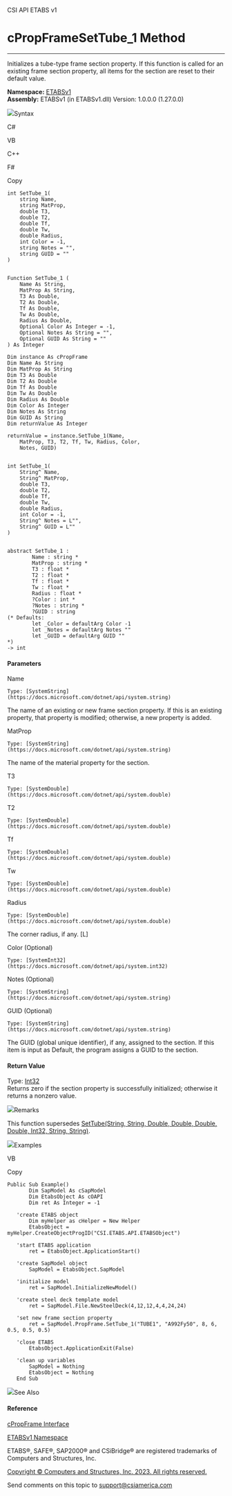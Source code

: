 ﻿

CSI API ETABS v1

# cPropFrameSetTube_1 Method  
  
---  
  
Initializes a tube-type frame section property. If this function is called for
an existing frame section property, all items for the section are reset to
their default value.

**Namespace:** [ETABSv1](2780f1b8-2033-5289-2298-1cdb2a7508d9.htm)  
**Assembly:** ETABSv1 (in ETABSv1.dll) Version: 1.0.0.0 (1.27.0.0)

![](../icons/SectionExpanded.png)Syntax

C#

VB

C++

F#

Copy

    
    
    int SetTube_1(
    	string Name,
    	string MatProp,
    	double T3,
    	double T2,
    	double Tf,
    	double Tw,
    	double Radius,
    	int Color = -1,
    	string Notes = "",
    	string GUID = ""
    )
    
    
    Function SetTube_1 ( 
    	Name As String,
    	MatProp As String,
    	T3 As Double,
    	T2 As Double,
    	Tf As Double,
    	Tw As Double,
    	Radius As Double,
    	Optional Color As Integer = -1,
    	Optional Notes As String = "",
    	Optional GUID As String = ""
    ) As Integer
    
    Dim instance As cPropFrame
    Dim Name As String
    Dim MatProp As String
    Dim T3 As Double
    Dim T2 As Double
    Dim Tf As Double
    Dim Tw As Double
    Dim Radius As Double
    Dim Color As Integer
    Dim Notes As String
    Dim GUID As String
    Dim returnValue As Integer
    
    returnValue = instance.SetTube_1(Name, 
    	MatProp, T3, T2, Tf, Tw, Radius, Color, 
    	Notes, GUID)
    
    
    int SetTube_1(
    	String^ Name, 
    	String^ MatProp, 
    	double T3, 
    	double T2, 
    	double Tf, 
    	double Tw, 
    	double Radius, 
    	int Color = -1, 
    	String^ Notes = L"", 
    	String^ GUID = L""
    )
    
    
    abstract SetTube_1 : 
            Name : string * 
            MatProp : string * 
            T3 : float * 
            T2 : float * 
            Tf : float * 
            Tw : float * 
            Radius : float * 
            ?Color : int * 
            ?Notes : string * 
            ?GUID : string 
    (* Defaults:
            let _Color = defaultArg Color -1
            let _Notes = defaultArg Notes ""
            let _GUID = defaultArg GUID ""
    *)
    -> int 
    

#### Parameters

Name

    Type: [SystemString](https://docs.microsoft.com/dotnet/api/system.string)  
The name of an existing or new frame section property. If this is an existing
property, that property is modified; otherwise, a new property is added.

MatProp

    Type: [SystemString](https://docs.microsoft.com/dotnet/api/system.string)  
The name of the material property for the section.

T3

    Type: [SystemDouble](https://docs.microsoft.com/dotnet/api/system.double)  

T2

    Type: [SystemDouble](https://docs.microsoft.com/dotnet/api/system.double)  

Tf

    Type: [SystemDouble](https://docs.microsoft.com/dotnet/api/system.double)  

Tw

    Type: [SystemDouble](https://docs.microsoft.com/dotnet/api/system.double)  

Radius

    Type: [SystemDouble](https://docs.microsoft.com/dotnet/api/system.double)  
The corner radius, if any. [L]

Color (Optional)

    Type: [SystemInt32](https://docs.microsoft.com/dotnet/api/system.int32)  

Notes (Optional)

    Type: [SystemString](https://docs.microsoft.com/dotnet/api/system.string)  

GUID (Optional)

    Type: [SystemString](https://docs.microsoft.com/dotnet/api/system.string)  
The GUID (global unique identifier), if any, assigned to the section. If this
item is input as Default, the program assigns a GUID to the section.

#### Return Value

Type: [Int32](https://docs.microsoft.com/dotnet/api/system.int32)  
Returns zero if the section property is successfully initialized; otherwise it
returns a nonzero value.

![](../icons/SectionExpanded.png)Remarks

This function supersedes [SetTube(String, String, Double, Double, Double,
Double, Int32, String, String)](3873123f-4a67-53a0-e9d5-90be4752c9c8.htm).

![](../icons/SectionExpanded.png)Examples

VB

Copy

    
    
    Public Sub Example()
           Dim SapModel As cSapModel
           Dim EtabsObject As cOAPI
           Dim ret As Integer = -1
    
       'create ETABS object
           Dim myHelper as cHelper = New Helper
           EtabsObject = myHelper.CreateObjectProgID("CSI.ETABS.API.ETABSObject")
    
       'start ETABS application
           ret = EtabsObject.ApplicationStart()
    
       'create SapModel object
           SapModel = EtabsObject.SapModel
    
       'initialize model
           ret = SapModel.InitializeNewModel()
    
       'create steel deck template model
           ret = SapModel.File.NewSteelDeck(4,12,12,4,4,24,24)
    
       'set new frame section property
           ret = SapModel.PropFrame.SetTube_1("TUBE1", "A992Fy50", 8, 6, 0.5, 0.5, 0.5)
    
       'close ETABS
           EtabsObject.ApplicationExit(False)
    
       'clean up variables
           SapModel = Nothing
           EtabsObject = Nothing
       End Sub

![](../icons/SectionExpanded.png)See Also

#### Reference

[cPropFrame Interface](818573fe-2b13-6183-8dc9-0cf3e8e02c7a.htm)

[ETABSv1 Namespace](2780f1b8-2033-5289-2298-1cdb2a7508d9.htm)

ETABS®, SAFE®, SAP2000® and CSiBridge® are registered trademarks of Computers
and Structures, Inc.  

[Copyright © Computers and Structures, Inc. 2023. All rights
reserved.](http://www.csiamerica.com)

Send comments on this topic to
[support@csiamerica.com](mailto:support%40csiamerica.com?Subject=CSI%20API%20ETABS%20v1)

